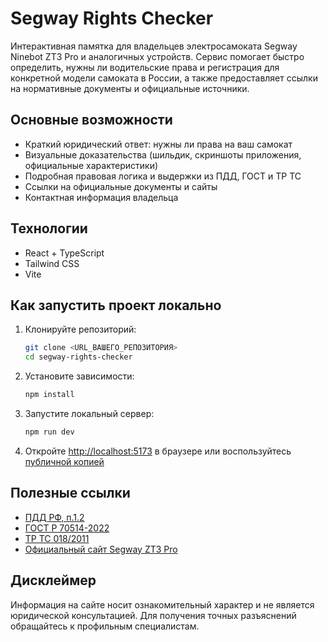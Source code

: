 # Segway Rights Checker

Интерактивная памятка для владельцев электросамоката Segway Ninebot ZT3 Pro и аналогичных устройств. Сервис помогает быстро определить, нужны ли водительские права и регистрация для конкретной модели самоката в России, а также предоставляет ссылки на нормативные документы и официальные источники.

## Основные возможности

- Краткий юридический ответ: нужны ли права на ваш самокат
- Визуальные доказательства (шильдик, скриншоты приложения, официальные характеристики)
- Подробная правовая логика и выдержки из ПДД, ГОСТ и ТР ТС
- Ссылки на официальные документы и сайты
- Контактная информация владельца

## Технологии

- React + TypeScript
- Tailwind CSS
- Vite

## Как запустить проект локально

1. Клонируйте репозиторий:
   ```sh
   git clone <URL_ВАШЕГО_РЕПОЗИТОРИЯ>
   cd segway-rights-checker
   ```
2. Установите зависимости:
   ```sh
   npm install
   ```
3. Запустите локальный сервер:
   ```sh
   npm run dev
   ```
4. Откройте [http://localhost:5173](http://localhost:5173) в браузере или воспользуйтесь [публичной копией](https://necrasov-ilya.github.io/segway-rights-checker/)

## Полезные ссылки

- [ПДД РФ, п.1.2](https://www.consultant.ru/document/cons_doc_LAW_2709/5894b193fda5648afe1c1a5e70c028f25cd29099/)
- [ГОСТ Р 70514-2022](https://docs.cntd.ru/document/1200194451)
- [ТР ТС 018/2011](https://www.novotest.ru/upload/medialibrary/a18/TR_TS_018_.pdf)
- [Официальный сайт Segway ZT3 Pro](https://www.segway.com/ekickscooter/products/zt3-pro.html)

## Дисклеймер

Информация на сайте носит ознакомительный характер и не является юридической консультацией. Для получения точных разъяснений обращайтесь к профильным специалистам.
